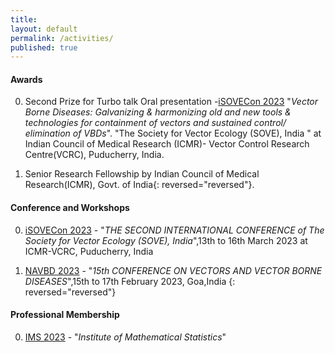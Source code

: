 ```yaml
---
title:
layout: default
permalink: /activities/
published: true
---
```


#### Awards
0. Second Prize for Turbo talk Oral presentation -[iSOVECon 2023](http://www.soveindia.org/downloads/First_Circular_iSOVE_Final_2.pdf) "*Vector Borne Diseases:
Galvanizing & harmonizing old and new tools & technologies for containment of vectors and sustained control/ elimination of VBDs*". "The Society for Vector Ecology (SOVE), India " at Indian Council of Medical Research (ICMR)- Vector Control Research Centre(VCRC), Puducherry, India.


0. Senior Research Fellowship by Indian Council of Medical Research(ICMR), Govt. of India{: reversed="reversed"}.

#### Conference and Workshops 
0. [iSOVECon 2023](http://www.soveindia.org/downloads/First_Circular_iSOVE_Final_2.pdf) - "<i>THE SECOND INTERNATIONAL CONFERENCE of The Society for Vector Ecology (SOVE), India</i>",13th to 16th March 2023 at ICMR-VCRC, Puducherry, India

0. [NAVBD 2023](https://navbd.in/Circular_%2015th%20Conf.pdf) - "<i>15th CONFERENCE ON VECTORS AND VECTOR BORNE DISEASES</i>",15th to 17th February 2023, Goa,India
{: reversed="reversed"}

#### Professional Membership
0. [IMS 2023](https://imstat.org/) - "<i>Institute of Mathematical Statistics</i>"
